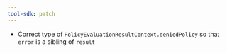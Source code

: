 ```yaml
---
tool-sdk: patch
---
```


- Correct type of `PolicyEvaluationResultContext.deniedPolicy` so that `error` is a sibling of `result`
